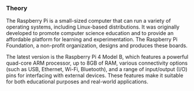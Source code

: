 ### Theory

The Raspberry Pi is a small-sized computer that can run a variety of operating systems, including Linux-based distributions. It was originally developed to promote computer science education and to provide an affordable platform for learning and experimentation. The Raspberry Pi Foundation, a non-profit organization, designs and produces these boards.

The latest version is the Raspberry Pi 4 Model B, which features a powerful quad-core ARM processor, up to 8GB of RAM, various connectivity options (such as USB, Ethernet, Wi-Fi, Bluetooth), and a range of input/output (I/O) pins for interfacing with external devices. These features make it suitable for both educational purposes and real-world applications.